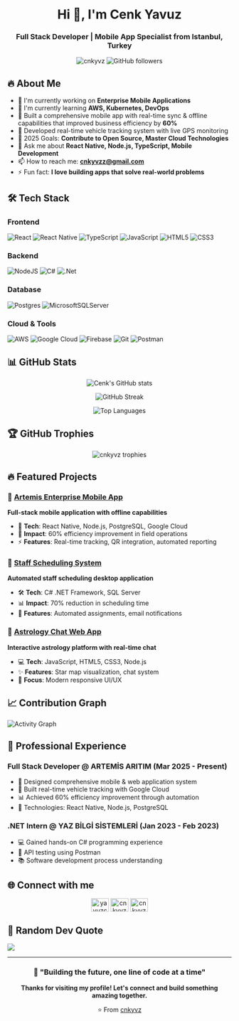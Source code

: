 <h1 align="center">Hi 👋, I'm Cenk Yavuz</h1>
<h3 align="center">Full Stack Developer | Mobile App Specialist from Istanbul, Turkey</h3>

<p align="center">
  <img src="https://komarev.com/ghpvc/?username=cnkyvz&label=Profile%20views&color=0e75b6&style=flat" alt="cnkyvz" />
  <img src="https://img.shields.io/github/followers/cnkyvz?label=Followers&style=social" alt="GitHub followers" />
</p>

## 🔥 About Me

- 🔭 I'm currently working on **Enterprise Mobile Applications**
- 🌱 I'm currently learning **AWS, Kubernetes, DevOps**
- 💼 Built a comprehensive mobile app with real-time sync & offline capabilities that improved business efficiency by **60%**
- 🚗 Developed real-time vehicle tracking system with live GPS monitoring
- 🎯 2025 Goals: **Contribute to Open Source, Master Cloud Technologies**
- 💬 Ask me about **React Native, Node.js, TypeScript, Mobile Development**
- 📫 How to reach me: **cnkyvzz@gmail.com**
- ⚡ Fun fact: **I love building apps that solve real-world problems**

## 🛠️ Tech Stack

### Frontend
![React](https://img.shields.io/badge/react-%2320232a.svg?style=for-the-badge&logo=react&logoColor=%2361DAFB)
![React Native](https://img.shields.io/badge/react_native-%2320232a.svg?style=for-the-badge&logo=react&logoColor=%2361DAFB)
![TypeScript](https://img.shields.io/badge/typescript-%23007ACC.svg?style=for-the-badge&logo=typescript&logoColor=white)
![JavaScript](https://img.shields.io/badge/javascript-%23323330.svg?style=for-the-badge&logo=javascript&logoColor=%23F7DF1E)
![HTML5](https://img.shields.io/badge/html5-%23E34F26.svg?style=for-the-badge&logo=html5&logoColor=white)
![CSS3](https://img.shields.io/badge/css3-%231572B6.svg?style=for-the-badge&logo=css3&logoColor=white)

### Backend
![NodeJS](https://img.shields.io/badge/node.js-6DA55F?style=for-the-badge&logo=node.js&logoColor=white)
![C#](https://img.shields.io/badge/c%23-%23239120.svg?style=for-the-badge&logo=c-sharp&logoColor=white)
![.Net](https://img.shields.io/badge/.NET-5C2D91?style=for-the-badge&logo=.net&logoColor=white)

### Database
![Postgres](https://img.shields.io/badge/postgres-%23316192.svg?style=for-the-badge&logo=postgresql&logoColor=white)
![MicrosoftSQLServer](https://img.shields.io/badge/Microsoft%20SQL%20Server-CC2927?style=for-the-badge&logo=microsoft%20sql%20server&logoColor=white)

### Cloud & Tools
![AWS](https://img.shields.io/badge/AWS-%23FF9900.svg?style=for-the-badge&logo=amazon-aws&logoColor=white)
![Google Cloud](https://img.shields.io/badge/GoogleCloud-%234285F4.svg?style=for-the-badge&logo=google-cloud&logoColor=white)
![Firebase](https://img.shields.io/badge/firebase-%23039BE5.svg?style=for-the-badge&logo=firebase)
![Git](https://img.shields.io/badge/git-%23F05033.svg?style=for-the-badge&logo=git&logoColor=white)
![Postman](https://img.shields.io/badge/Postman-FF6C37?style=for-the-badge&logo=postman&logoColor=white)

## 📊 GitHub Stats

<div align="center">

![Cenk's GitHub stats](https://github-readme-stats.vercel.app/api?username=cnkyvz&show_icons=true&theme=tokyonight&hide_border=true&count_private=true)

![GitHub Streak](https://github-readme-streak-stats-eight.vercel.app/?user=cnkyvz&theme=tokyonight&hide_border=true)

![Top Languages](https://github-readme-stats.vercel.app/api/top-langs/?username=cnkyvz&layout=compact&theme=tokyonight&hide_border=true)

</div>

## 🏆 GitHub Trophies
<p align="center">
  <img src="https://github-profile-trophy.screw-hand.vercel.app/?username=cnkyvz&theme=algolia&no-frame=true&no-bg=false&margin-w=4" alt="cnkyvz trophies" />
</p>

## 🔥 Featured Projects

### 📱 [Artemis Enterprise Mobile App](https://github.com/cnkyvz/artemis-enterprise-mobile-app)
**Full-stack mobile application with offline capabilities**
- 🚀 **Tech**: React Native, Node.js, PostgreSQL, Google Cloud
- 🎯 **Impact**: 60% efficiency improvement in field operations
- ⚡ **Features**: Real-time tracking, QR integration, automated reporting

### 💼 [Staff Scheduling System](https://github.com/cnkyvz/FrmNobetList)
**Automated staff scheduling desktop application**
- 🛠️ **Tech**: C# .NET Framework, SQL Server
- 📊 **Impact**: 70% reduction in scheduling time
- 🔧 **Features**: Automated assignments, email notifications

### 🌟 [Astrology Chat Web App](https://github.com/cnkyvz/FalChatWeb)
**Interactive astrology platform with real-time chat**
- 💻 **Tech**: JavaScript, HTML5, CSS3, Node.js
- ✨ **Features**: Star map visualization, chat system
- 🎨 **Focus**: Modern responsive UI/UX

## 📈 Contribution Graph
![Activity Graph](https://github-readme-activity-graph.vercel.app/graph?username=cnkyvz&theme=tokyo-night&hide_border=true)

## 💼 Professional Experience

### Full Stack Developer @ ARTEMİS ARITIM (Mar 2025 - Present)
- 📱 Designed comprehensive mobile & web application system
- 🚗 Built real-time vehicle tracking with Google Cloud
- 📊 Achieved 60% efficiency improvement through automation
- 🔧 Technologies: React Native, Node.js, PostgreSQL

### .NET Intern @ YAZ BİLGİ SİSTEMLERİ (Jan 2023 - Feb 2023)
- 💻 Gained hands-on C# programming experience
- 🧪 API testing using Postman
- 📚 Software development process understanding

## 🌐 Connect with me

<p align="center">
<a href="https://linkedin.com/in/yavuzcenk" target="blank"><img align="center" src="https://raw.githubusercontent.com/rahuldkjain/github-profile-readme-generator/master/src/images/icons/Social/linked-in-alt.svg" alt="yavuzcenk" height="30" width="40" /></a>
<a href="mailto:cnkyvzz@gmail.com" target="blank"><img align="center" src="https://cdn.jsdelivr.net/npm/simple-icons@3.0.1/icons/gmail.svg" alt="cnkyvzz@gmail.com" height="30" width="40" /></a>
<a href="https://github.com/cnkyvz" target="blank"><img align="center" src="https://raw.githubusercontent.com/rahuldkjain/github-profile-readme-generator/master/src/images/icons/Social/github.svg" alt="cnkyvz" height="30" width="40" /></a>
</p>

## 💭 Random Dev Quote
![](https://quotes-github-readme.vercel.app/api?type=horizontal&theme=tokyonight)

---

<div align="center">

### 🚀 "Building the future, one line of code at a time"

**Thanks for visiting my profile! Let's connect and build something amazing together.**

⭐️ From [cnkyvz](https://github.com/cnkyvz)

</div>
